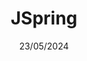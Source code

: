 ---
date: 23/05/2024
city: Utrecht
country: Netherlands
title: JSpring
layout: event_detail
url: https://jspring.nl/
---